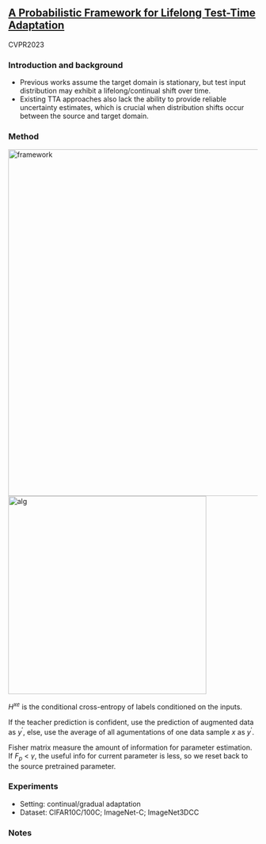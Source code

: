 ## [A Probabilistic Framework for Lifelong Test-Time Adaptation](https://arxiv.org/abs/2212.09713)

CVPR2023

### Introduction and background
- Previous works assume the target domain is stationary, but test input distribution may exhibit a lifelong/continual shift over time.
- Existing TTA approaches also lack the ability to provide reliable uncertainty estimates, which is crucial when distribution shifts occur between the source and target domain.

### Method
<img width=700 alt="framework" src="https://github.com/Jo-wang/Daily-Paper-Reading/assets/46414159/72115b4b-377d-427e-ae67-652aa32cd4c8">

<img width=400 alt="alg" src="https://github.com/Jo-wang/Daily-Paper-Reading/assets/46414159/d5b01332-2e59-4f94-95d9-ca65e47d8700">

$H^{xe}$ is the conditional cross-entropy of labels conditioned on the inputs. 

If the teacher prediction is confident, use the prediction of augmented data as $y^{\prime}$, else, use the average of all agumentations of one data sample $x$ as $y^{\prime}$.

Fisher matrix measure the amount of information for parameter estimation. If $F_p$ < $\gamma$, the useful info for current parameter is less, so we reset back to the source pretrained parameter.
### Experiments
- Setting: continual/gradual adaptation
- Dataset: CIFAR10C/100C; ImageNet-C; ImageNet3DCC
### Notes
